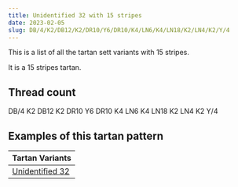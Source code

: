 ```yaml
---
title: Unidentified 32 with 15 stripes
date: 2023-02-05
slug: DB/4/K2/DB12/K2/DR10/Y6/DR10/K4/LN6/K4/LN18/K2/LN4/K2/Y/4
---
```

This is a list of all the tartan sett variants with 15 stripes.

It is a 15 stripes tartan.


## Thread count
DB/4 K2 DB12 K2 DR10 Y6 DR10 K4 LN6 K4 LN18 K2 LN4 K2 Y/4

## Examples of this tartan pattern

| Tartan Variants |
|---------------|
| [Unidentified 32](/variants/db/4/k2/db12/k2/dr10/y6/dr10/k4/ln6/k4/ln18/k2/ln4/k2/y/4-db000050-dr800000-k000000-lne0e0e0-yf0c000)||
